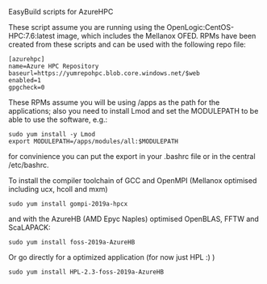 EasyBuild scripts for AzureHPC

These script assume you are running using the OpenLogic:CentOS-HPC:7.6:latest image, which includes the Mellanox OFED.
RPMs have been created from these scripts and can be used with the following repo file:
```
[azurehpc]
name=Azure HPC Repository
baseurl=https://yumrepohpc.blob.core.windows.net/$web
enabled=1
gpgcheck=0
```

These RPMs assume you will be using /apps as the path for the applications; also you need to install Lmod and set the MODULEPATH to be able to use the software, e.g.:
```
sudo yum install -y Lmod
export MODULEPATH=/apps/modules/all:$MODULEPATH
```
for convinience you can put the export in your .bashrc file or in the central /etc/bashrc.

To install the compiler toolchain of GCC and OpenMPI (Mellanox optimised including ucx, hcoll and mxm)
```
sudo yum install gompi-2019a-hpcx
```
and with the AzureHB (AMD Epyc Naples) optimised OpenBLAS, FFTW and ScaLAPACK:
```
sudo yum install foss-2019a-AzureHB
```
Or go directly for a optimized application (for now just HPL :) )
```
sudo yum install HPL-2.3-foss-2019a-AzureHB
```
